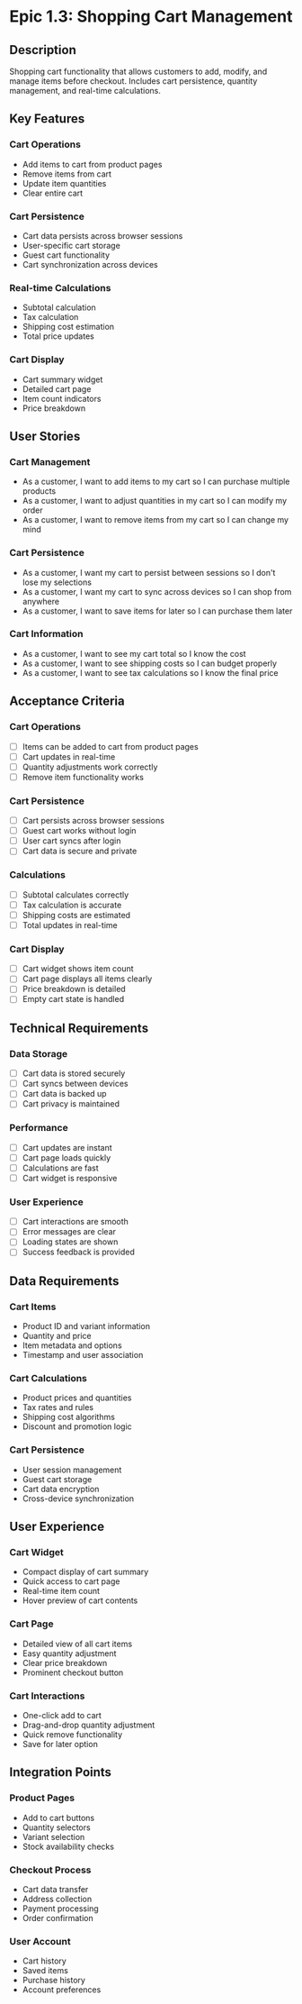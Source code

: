 # Epic 1.3: Shopping Cart Management

## Description

Shopping cart functionality that allows customers to add, modify, and manage items before checkout. Includes cart persistence, quantity management, and real-time calculations.

## Key Features

### Cart Operations

- Add items to cart from product pages
- Remove items from cart
- Update item quantities
- Clear entire cart

### Cart Persistence

- Cart data persists across browser sessions
- User-specific cart storage
- Guest cart functionality
- Cart synchronization across devices

### Real-time Calculations

- Subtotal calculation
- Tax calculation
- Shipping cost estimation
- Total price updates

### Cart Display

- Cart summary widget
- Detailed cart page
- Item count indicators
- Price breakdown

## User Stories

### Cart Management

- As a customer, I want to add items to my cart so I can purchase multiple products
- As a customer, I want to adjust quantities in my cart so I can modify my order
- As a customer, I want to remove items from my cart so I can change my mind

### Cart Persistence

- As a customer, I want my cart to persist between sessions so I don't lose my selections
- As a customer, I want my cart to sync across devices so I can shop from anywhere
- As a customer, I want to save items for later so I can purchase them later

### Cart Information

- As a customer, I want to see my cart total so I know the cost
- As a customer, I want to see shipping costs so I can budget properly
- As a customer, I want to see tax calculations so I know the final price

## Acceptance Criteria

### Cart Operations

- [ ] Items can be added to cart from product pages
- [ ] Cart updates in real-time
- [ ] Quantity adjustments work correctly
- [ ] Remove item functionality works

### Cart Persistence

- [ ] Cart persists across browser sessions
- [ ] Guest cart works without login
- [ ] User cart syncs after login
- [ ] Cart data is secure and private

### Calculations

- [ ] Subtotal calculates correctly
- [ ] Tax calculation is accurate
- [ ] Shipping costs are estimated
- [ ] Total updates in real-time

### Cart Display

- [ ] Cart widget shows item count
- [ ] Cart page displays all items clearly
- [ ] Price breakdown is detailed
- [ ] Empty cart state is handled

## Technical Requirements

### Data Storage

- [ ] Cart data is stored securely
- [ ] Cart syncs between devices
- [ ] Cart data is backed up
- [ ] Cart privacy is maintained

### Performance

- [ ] Cart updates are instant
- [ ] Cart page loads quickly
- [ ] Calculations are fast
- [ ] Cart widget is responsive

### User Experience

- [ ] Cart interactions are smooth
- [ ] Error messages are clear
- [ ] Loading states are shown
- [ ] Success feedback is provided

## Data Requirements

### Cart Items

- Product ID and variant information
- Quantity and price
- Item metadata and options
- Timestamp and user association

### Cart Calculations

- Product prices and quantities
- Tax rates and rules
- Shipping cost algorithms
- Discount and promotion logic

### Cart Persistence

- User session management
- Guest cart storage
- Cart data encryption
- Cross-device synchronization

## User Experience

### Cart Widget

- Compact display of cart summary
- Quick access to cart page
- Real-time item count
- Hover preview of cart contents

### Cart Page

- Detailed view of all cart items
- Easy quantity adjustment
- Clear price breakdown
- Prominent checkout button

### Cart Interactions

- One-click add to cart
- Drag-and-drop quantity adjustment
- Quick remove functionality
- Save for later option

## Integration Points

### Product Pages

- Add to cart buttons
- Quantity selectors
- Variant selection
- Stock availability checks

### Checkout Process

- Cart data transfer
- Address collection
- Payment processing
- Order confirmation

### User Account

- Cart history
- Saved items
- Purchase history
- Account preferences
